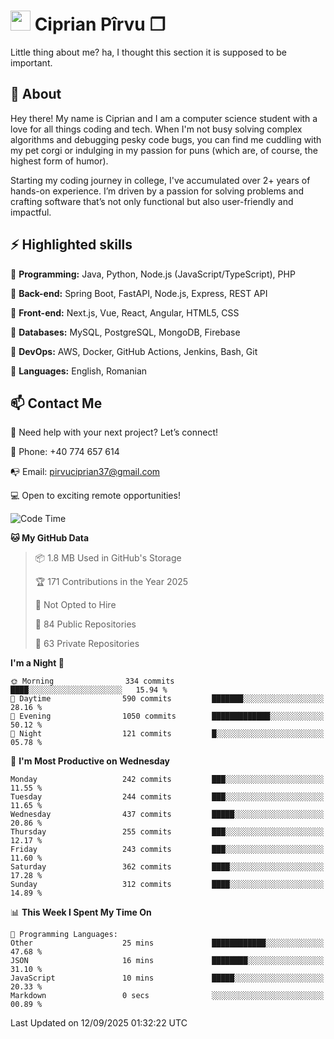 # <img height="32px" src="https://user-images.githubusercontent.com/74038190/216122041-518ac897-8d92-4c6b-9b3f-ca01dcaf38ee.png"> Ciprian Pîrvu ❐ </h1>

Little thing about me? ha, I thought this section it is supposed to be important.

## 🧐 About

Hey there! My name is Ciprian and I am a computer science student with a love for all things coding and tech. When I'm not busy solving complex algorithms and debugging pesky code bugs, you can find me cuddling with my pet corgi or indulging in my passion for puns (which are, of course, the highest form of humor).

Starting my coding journey in college, I've accumulated over 2+ years of hands-on experience. I’m driven by a passion for solving problems and crafting software that’s not only functional but also user-friendly and impactful.


## ⚡ Highlighted skills

🎯 **Programming:** Java, Python, Node.js (JavaScript/TypeScript), PHP

🎯 **Back-end:** Spring Boot, FastAPI, Node.js, Express, REST API

🎯 **Front-end:** Next.js, Vue, React, Angular, HTML5, CSS

🎯 **Databases:** MySQL, PostgreSQL, MongoDB, Firebase

🎯 **DevOps:** AWS, Docker, GitHub Actions, Jenkins, Bash, Git

🎯 **Languages:** English, Romanian



## 📫 Contact Me

🤝 Need help with your next project? Let’s connect!

📱 Phone: +40 774 657 614

📭 Email: pirvuciprian37@gmail.com


💻 Open to exciting remote opportunities!

<!--START_SECTION:waka-->
![Code Time](http://img.shields.io/badge/Code%20Time-2%2C352%20hrs%2036%20mins-blue)

**🐱 My GitHub Data** 

> 📦 1.8 MB Used in GitHub's Storage 
 > 
> 🏆 171 Contributions in the Year 2025
 > 
> 🚫 Not Opted to Hire
 > 
> 📜 84 Public Repositories 
 > 
> 🔑 63 Private Repositories 
 > 
**I'm a Night 🦉** 

```text
🌞 Morning                334 commits         ████░░░░░░░░░░░░░░░░░░░░░   15.94 % 
🌆 Daytime                590 commits         ███████░░░░░░░░░░░░░░░░░░   28.16 % 
🌃 Evening                1050 commits        █████████████░░░░░░░░░░░░   50.12 % 
🌙 Night                  121 commits         █░░░░░░░░░░░░░░░░░░░░░░░░   05.78 % 
```
📅 **I'm Most Productive on Wednesday** 

```text
Monday                   242 commits         ███░░░░░░░░░░░░░░░░░░░░░░   11.55 % 
Tuesday                  244 commits         ███░░░░░░░░░░░░░░░░░░░░░░   11.65 % 
Wednesday                437 commits         █████░░░░░░░░░░░░░░░░░░░░   20.86 % 
Thursday                 255 commits         ███░░░░░░░░░░░░░░░░░░░░░░   12.17 % 
Friday                   243 commits         ███░░░░░░░░░░░░░░░░░░░░░░   11.60 % 
Saturday                 362 commits         ████░░░░░░░░░░░░░░░░░░░░░   17.28 % 
Sunday                   312 commits         ████░░░░░░░░░░░░░░░░░░░░░   14.89 % 
```


📊 **This Week I Spent My Time On** 

```text
💬 Programming Languages: 
Other                    25 mins             ████████████░░░░░░░░░░░░░   47.68 % 
JSON                     16 mins             ████████░░░░░░░░░░░░░░░░░   31.10 % 
JavaScript               10 mins             █████░░░░░░░░░░░░░░░░░░░░   20.33 % 
Markdown                 0 secs              ░░░░░░░░░░░░░░░░░░░░░░░░░   00.89 % 
```


 Last Updated on 12/09/2025 01:32:22 UTC
<!--END_SECTION:waka-->
